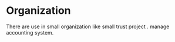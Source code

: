 # Organization
There are use in small organization like small trust project . manage accounting system.
